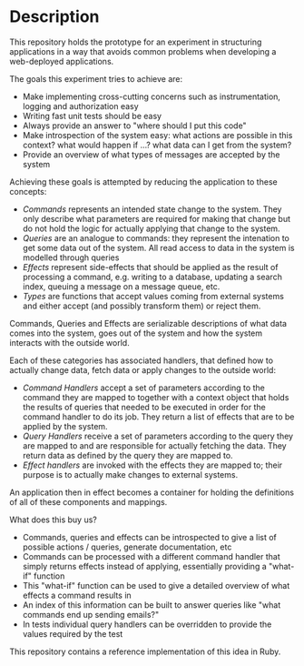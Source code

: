 # Description

This repository holds the prototype for an experiment in structuring applications in a way that avoids common problems when developing a web-deployed applications.

The goals this experiment tries to achieve are:

* Make implementing cross-cutting concerns such as instrumentation, logging and authorization easy
* Writing fast unit tests should be easy
* Always provide an answer to "where should I put this code"
* Make introspection of the system easy: what actions are possible in this context? what would happen if ...? what data can I get from the system?
* Provide an overview of what types of messages are accepted by the system

Achieving these goals is attempted by reducing the application to these concepts:

* *Commands* represents an intended state change to the system.  They only describe what parameters are required for making that change but do not hold the logic for actually applying that change to the system.
* *Queries* are an analogue to commands: they represent the intenation to get some data out of the system.  All read access to data in the system is modelled through queries
* *Effects* represent side-effects that should be applied as the result of processing a command, e.g. writing to a database, updating a search index, queuing a message on a message queue, etc.
* *Types* are functions that accept values coming from external systems and either accept (and possibly transform them) or reject them.

Commands, Queries and Effects are serializable descriptions of what data comes into the system, goes out of the system and how the system interacts with the outside world.

Each of these categories has associated handlers, that defined how to actually change data, fetch data or apply changes to the outside world:

* *Command Handlers* accept a set of parameters according to the command they are mapped to together with a context object that holds the results of queries that needed to be executed in order for the command handler to do its job.  They return a list of effects that are to be applied by the system.
* *Query Handlers* receive a set of parameters according to the query they are mapped to and are responsible for actually fetching the data.  They return data as defined by the query they are mapped to.
* *Effect handlers* are invoked with the effects they are mapped to; their purpose is to actually make changes to external systems.

An application then in effect becomes a container for holding the definitions of all of these components and mappings.

What does this buy us?

* Commands, queries and effects can be introspected to give a list of possible actions / queries, generate documentation, etc
* Commands can be processed with a different command handler that simply returns effects instead of applying, essentially providing a "what-if" function
* This "what-if" function can be used to give a detailed overview of what effects a command results in
* An index of this information can be built to answer queries like "what commands end up sending emails?"
* In tests individual query handlers can be overridden to provide the values required by the test

This repository contains a reference implementation of this idea in Ruby.
